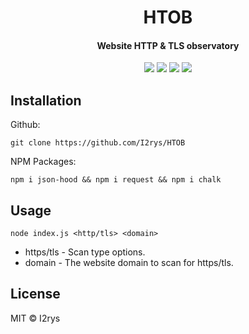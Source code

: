 <h1 align="center">HTOB</h1>
<h4 align="center">Website HTTP & TLS observatory</h4>
<p align="center">
	<a href="https://github.com/I2rys/HTOB/blob/main/LICENSE"><img src="https://img.shields.io/github/license/I2rys/HTOB?style=flat-square"></img></a>
	<a href="https://github.com/I2rys/HTOB/issues"><img src="https://img.shields.io/github/issues/I2rys/HTOB.svg"></img></a>
	<a href="https://github.com/I2rys/HTOB"><img src="https://img.shields.io/badge/version-1.0.0-orange"></img></a>
	<a href="https://nodejs.org/"><img src="https://img.shields.io/badge/-Nodejs-green?style=flat-square&logo=Node.js"></img></a>
</p>


## Installation
Github:

    git clone https://github.com/I2rys/HTOB

NPM Packages:

    npm i json-hood && npm i request && npm i chalk
    
## Usage

    node index.js <http/tls> <domain>

 - https/tls - Scan type options.
 - domain - The website domain to scan for https/tls.

## License
MIT © I2rys
